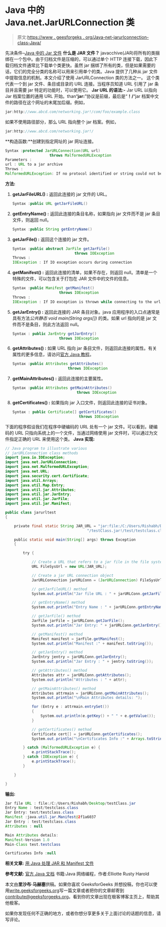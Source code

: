 # Java 中的 Java.net.JarURLConnection 类

> 原文:[https://www . geesforgeks . org/Java-net-jarurlconnection-class-Java/](https://www.geeksforgeeks.org/java-net-jarurlconnection-class-java/)

先决条件–[Java 中的 Jar 文件](https://www.geeksforgeeks.org/jar-files-java/)
**什么是 JAR 文件？**
javacchive(JAR)将所有的类捆绑在一个包中。由于归档文件是压缩的，可以通过单个 HTTP 连接下载，因此下载归档文件通常比下载单个类更快。虽然 jar 捆绑了所有的类，但是如果需要的话，它们的完全分类的名称可以用来引用单个的类。Java 提供了几种从 jar 文件中提取信息的机制。本文介绍了使用 JarURLConnection 类的方法之一。
这个类代表一个到 jar 文件、条目或目录的 URL 连接。当程序员知道 URL 引用了 jar 条目并且需要 jar 特定的功能时，可以使用它。
**Jar URL 的语法:-**
Jar URL 以指向 Jar 档案位置的通用 URL 开始。than“**jar:**”协议是前缀，最后是“**！/**“jar 档案中文件的路径在这个网址的末尾加后缀。例如，

```java
jar:http://www.abcd.com/networking.jar!/com/foo/example.class
```

如果不使用路径部分，那么 URL 指向整个 jar 档案。例如，

```java
jar:http://www.abcd.com/networking.jar!/
```

**构造函数:**创建到指定网址的 jar 网址连接。

```java
Syntax :protected JarURLConnection(URL url)
                    throws MalformedURLException
Parameters :
url : URL to a jar archive
Throws : 
MalformedURLException: If no protocol identified or string could not be parsed.

```

**方法:**

1.  **getJarFileURL() :** 返回此连接的 jar 文件的 URL。

    ```java
    Syntax :public URL getJarFileURL()
    ```

2.  **getEntryName() :** 返回此连接的条目名称，如果指向 jar 文件而不是 jar 条目文件，则返回 null。

    ```java
    Syntax :public String getEntryName()
    ```

3.  **getJarFile() :** 返回这个连接的 jar 文件。

    ```java
    Syntax :public abstract JarFile getJarFile()
                                throws IOException
    Throws : 
    IOException : If IO exception occurs during connection
    ```

4.  **getManifest() :** 返回此连接的清单，如果不存在，则返回 null。清单是一个特殊的文件，可以包含关于打包在 JAR 文件中的文件的信息。

    ```java
    Syntax :public Manifest getManifest()
                         throws IOException
    Throws :
    IOException : If IO exception is thrown while connecting to the url.
    ```

5.  **getJarEntry() :** 返回此连接的 JAR 条目对象。java 应用程序的入口点通常是具有方法*公共静态 void main(String args[])* 的类。如果 url 指向的是 jar 文件而不是条目，则此方法返回 null。

    ```java
    Syntax : public JarEntry getJarEntry()
                         throws IOException
    ```

6.  **getAttributes() :** 如果 URL 指向 jar 条目文件，则返回此连接的属性。有关属性的更多信息，请访问[官方 Java 教程](https://docs.oracle.com/javase/tutorial/deployment/jar/secman.html)。

    ```java
    Syntax :public Attributes getAttributes()
                             throws IOException
    ```

7.  **getMainAttributes() :** 返回此连接的主要属性。

    ```java
    Syntax :public Attributes getMainAttributes()
                                 throws IOException
    ```

8.  **getCertificates() :** 如果指向 jar 入口文件，则返回此连接的证书对象。

    ```java
    Syntax : public Certificate[] getCertificates()
                                  throws IOException
    ```

下面的程序假设我们在程序中硬编码的 URL 处有一个 jar 文件。可以看到，硬编码的 URL 只指向系统上的一个文件，当通过网络使用 jar 文件时，可以通过为文件指定正确的 URL 来使用这个类。
**Java 实现:**

```java
// Java program to illustrate various
// jarURLConnection class methods 
import java.io.IOException;
import java.net.JarURLConnection;
import java.net.MalformedURLException;
import java.net.URL;
import java.security.cert.Certificate;
import java.util.Arrays;
import java.util.Map.Entry;
import java.util.jar.Attributes;
import java.util.jar.JarEntry;
import java.util.jar.JarFile;
import java.util.jar.Manifest;

public class jarurltest 
{

    private final static String JAR_URL = "jar:file:/C:/Users/Rishabh/Desktop" + 
                                     "/testClass.jar!/test/testclass.class";

    public static void main(String[] args) throws Exception 
    {

        try {

            // Create a URL that refers to a jar file in the file system
            URL FileSysUrl = new URL(JAR_URL);

            // Create a jar URL connection object
            JarURLConnection jarURLConn = (JarURLConnection) FileSysUrl.openConnection();

            // getJarFileURL() method
            System.out.println("Jar file URL : " + jarURLConn.getJarFileURL());

            // getEntryName() method
            System.out.println("Entry Name : " + jarURLConn.getEntryName());

            // getJarFile() method
            JarFile jarFile = jarURLConn.getJarFile();
            System.out.println("Jar Entry: " + jarURLConn.getJarEntry());

            // getManifest() method
            Manifest manifest = jarFile.getManifest();
            System.out.println("Manifest :" + manifest.toString());

            // getJarEntry() method
            JarEntry jentry = jarURLConn.getJarEntry();
            System.out.println("Jar Entry : " + jentry.toString());

            // getAttributes() method
            Attributes attr = jarURLConn.getAttributes();
            System.out.println("Attributes : " + attr);

            // getMainAttributes() method
            Attributes attrmain = jarURLConn.getMainAttributes();
            System.out.println("\nMain Attributes details: ");

            for (Entry e : attrmain.entrySet()) 
            {
                System.out.println(e.getKey() + " " + e.getValue());
            }

            // getCertificates() method
            Certificate cert[] = jarURLConn.getCertificates();
            System.out.println("\nCertificates Info :" + Arrays.toString(cert));

        } catch (MalformedURLException e) {
            e.printStackTrace();
        } catch (IOException e) {
            e.printStackTrace();
        }

    }

}
```

**输出:**

```java
Jar file URL : file:/C:/Users/Rishabh/Desktop/testClass.jar
Entry Name : test/testclass.class
Jar Entry: test/testclass.class
Manifest :java.util.jar.Manifest@2f1a6037
Jar Entry : test/testclass.class
Attributes : null

Main Attributes details: 
Manifest-Version 1.0
Main-Class test.testclass

Certificates Info :null

```

**相关文章:** [用 Java 处理 JAR 和 Manifest 文件](https://www.geeksforgeeks.org/working-with-jar-and-manifest-files-in-java/)

**参考文献:** [官方 Java 文档](https://docs.oracle.com/javase/7/docs/api/java/net/JarURLConnection.html)
书籍:Java 网络编程，作者:Elliotte Rusty Harold

本文由**里沙布·马赫塞**供稿。如果你喜欢 GeeksforGeeks 并想投稿，你也可以使用[write.geeksforgeeks.org](https://write.geeksforgeeks.org)写一篇文章或者把你的文章邮寄到 contribute@geeksforgeeks.org。看到你的文章出现在极客博客主页上，帮助其他极客。

如果你发现任何不正确的地方，或者你想分享更多关于上面讨论的话题的信息，请写评论。